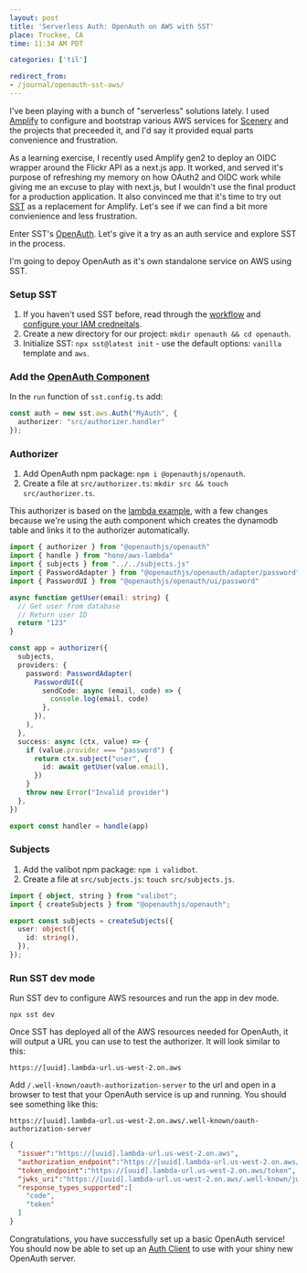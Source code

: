 ```yaml
---
layout: post
title: 'Serverless Auth: OpenAuth on AWS with SST'
place: Truckee, CA
time: 11:34 AM PDT

categories: ['til']

redirect_from:
- /journal/openauth-sst-aws/
---
```


I've been playing with a bunch of "serverless" solutions lately. I used [Amplify](https://aws-amplify.github.io/) to configure and bootstrap various AWS services for [Scenery](https://scenery.video) and the projects that preceeded it, and I'd say it provided equal parts convenience and frustration.

As a learning exercise, I recently used Amplify gen2 to deploy an OIDC wrapper around the Flickr API as a next.js app. It worked, and served it's purpose of refreshing my memory on how OAuth2 and OIDC work while giving me an excuse to play with next.js, but I wouldn't use the final product for a production application. It also convinced me that it's time to try out [SST](https://sst.dev/) as a replacement for Amplify. Let's see if we can find a bit more convienience and less frustration.

Enter SST's [OpenAuth](https://openauth.js.org/). Let's give it a try as an auth service and explore SST in the process.

I'm going to depoy OpenAuth as it's own standalone service on AWS using SST.

### Setup SST

1. If you haven't used SST before, read through the [workflow](https://sst.dev/docs/workflow) and [configure your IAM credneitals](https://sst.dev/docs/iam-credentials/).
2. Create a new directory for our project: `mkdir openauth && cd openauth`.
3. Initialize SST: `npx sst@latest init` - use the default options: `vanilla` template and `aws`.

### Add the [OpenAuth Component](https://sst.dev/docs/component/aws/auth)

In the `run` function of `sst.config.ts` add:
```typescript
const auth = new sst.aws.Auth("MyAuth", {
  authorizer: "src/authorizer.handler"
});
```

### Authorizer

1. Add OpenAuth npm package: `npm i @openauthjs/openauth`.
2. Create a file at `src/authorizer.ts`: `mkdir src && touch src/authorizer.ts`.

This authorizer is based on the [lambda example](https://github.com/openauthjs/openauth/blob/master/examples/authorizer/lambda/authorizer.ts), with a few changes because we're using the auth component which creates the dynamodb table and links it to the authorizer automatically.

```typescript
import { authorizer } from "@openauthjs/openauth"
import { handle } from "hono/aws-lambda"
import { subjects } from "../../subjects.js"
import { PasswordAdapter } from "@openauthjs/openauth/adapter/password"
import { PasswordUI } from "@openauthjs/openauth/ui/password"

async function getUser(email: string) {
  // Get user from database
  // Return user ID
  return "123"
}

const app = authorizer({
  subjects,
  providers: {
    password: PasswordAdapter(
      PasswordUI({
        sendCode: async (email, code) => {
          console.log(email, code)
        },
      }),
    ),
  },
  success: async (ctx, value) => {
    if (value.provider === "password") {
      return ctx.subject("user", {
        id: await getUser(value.email),
      })
    }
    throw new Error("Invalid provider")
  },
})

export const handler = handle(app)
```

### Subjects

1. Add the valibot npm package: `npm i validbot`.
2. Create a file at `src/subjects.js`: `touch src/subjects.js`.

```typescript
import { object, string } from "valibot";
import { createSubjects } from "@openauthjs/openauth";

export const subjects = createSubjects({
  user: object({
    id: string(),
  }),
});
```

### Run SST dev mode

Run SST dev to configure AWS resources and run the app in dev mode.

`npx sst dev`

Once SST has deployed all of the AWS resources needed for OpenAuth, it will output a URL you can use to test the authorizer. It will look similar to this:

`https://[uuid].lambda-url.us-west-2.on.aws`

Add `/.well-known/oauth-authorization-server` to the url and open in a browser to test that your OpenAuth service is up and running. You should see something like this:

`https://[uuid].lambda-url.us-west-2.on.aws/.well-known/oauth-authorization-server`

```json
{
  "issuer":"https://[uuid].lambda-url.us-west-2.on.aws",
  "authorization_endpoint":"https://[uuid].lambda-url.us-west-2.on.aws/authorize",
  "token_endpoint":"https://[uuid].lambda-url.us-west-2.on.aws/token",
  "jwks_uri":"https://[uuid].lambda-url.us-west-2.on.aws/.well-known/jwks.json",
  "response_types_supported":[
    "code",
    "token"
  ]
}
```

Congratulations, you have successfully set up a basic OpenAuth service! You should now be able to set up an [Auth Client](https://github.com/openauthjs/openauth/tree/master?tab=readme-ov-file#auth-client) to use with your shiny new OpenAuth server.